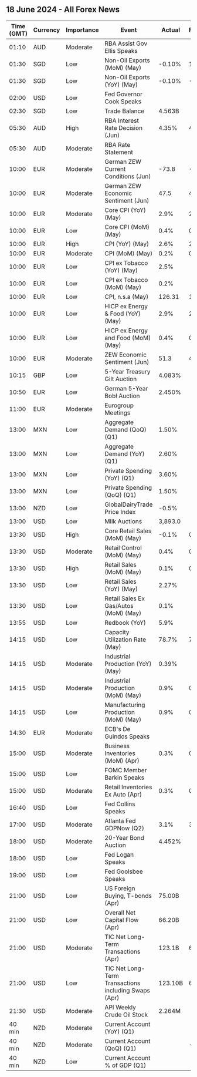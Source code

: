 ## 18 June 2024 - All Forex News

| Time (GMT) | Currency | Importance | Event | Actual | Forecast | Previous |
|------|----------|------------|-------|--------|----------|----------|
| 01:10 | AUD | Moderate | RBA Assist Gov Ellis Speaks |  |  |  |
| 01:30 | SGD | Low | Non-Oil Exports (MoM) (May) | -0.10% | 1.70% | 7.30% |
| 01:30 | SGD | Low | Non-Oil Exports (YoY) (May) | -0.10% | -0.90% | -9.60% |
| 02:00 | USD | Low | Fed Governor Cook Speaks |  |  |  |
| 02:30 | SGD | Low | Trade Balance | 4.563B |  | 4.516B |
| 05:30 | AUD | High | RBA Interest Rate Decision (Jun) | 4.35% | 4.35% | 4.35% |
| 05:30 | AUD | Moderate | RBA Rate Statement |  |  |  |
| 10:00 | EUR | Moderate | German ZEW Current Conditions (Jun) | -73.8 | -65.0 | -72.3 |
| 10:00 | EUR | Moderate | German ZEW Economic Sentiment (Jun) | 47.5 | 49.6 | 47.1 |
| 10:00 | EUR | Moderate | Core CPI (YoY) (May) | 2.9% | 2.9% | 2.7% |
| 10:00 | EUR | Low | Core CPI (MoM) (May) | 0.4% | 0.4% | 0.7% |
| 10:00 | EUR | High | CPI (YoY) (May) | 2.6% | 2.6% | 2.4% |
| 10:00 | EUR | Moderate | CPI (MoM) (May) | 0.2% | 0.2% | 0.6% |
| 10:00 | EUR | Low | CPI ex Tobacco (YoY) (May) | 2.5% |  | 2.3% |
| 10:00 | EUR | Low | CPI ex Tobacco (MoM) (May) | 0.2% |  | 0.6% |
| 10:00 | EUR | Low | CPI, n.s.a (May) | 126.31 | 126.32 | 126.04 |
| 10:00 | EUR | Low | HICP ex Energy & Food (YoY) (May) | 2.9% | 2.9% | 2.8% |
| 10:00 | EUR | Low | HICP ex Energy and Food (MoM) (May) | 0.4% | 0.4% | 0.6% |
| 10:00 | EUR | Moderate | ZEW Economic Sentiment (Jun) | 51.3 | 47.8 | 47.0 |
| 10:15 | GBP | Low | 5-Year Treasury Gilt Auction | 4.083% |  | 4.199% |
| 10:50 | EUR | Low | German 5-Year Bobl Auction | 2.450% |  | 2.560% |
| 11:00 | EUR | Moderate | Eurogroup Meetings |  |  |  |
| 13:00 | MXN | Low | Aggregate Demand (QoQ) (Q1) | 1.50% |  | 0.30% |
| 13:00 | MXN | Low | Aggregate Demand (YoY) (Q1) | 2.60% |  | 2.60% |
| 13:00 | MXN | Low | Private Spending (YoY) (Q1) | 3.60% |  | 5.10% |
| 13:00 | MXN | Low | Private Spending (QoQ) (Q1) | 1.50% |  | 0.90% |
| 13:00 | NZD | Low | GlobalDairyTrade Price Index | -0.5% |  | 1.7% |
| 13:00 | USD | Low | Milk Auctions | 3,893.0 |  | 3,824.0 |
| 13:30 | USD | High | Core Retail Sales (MoM) (May) | -0.1% | 0.2% | -0.1% |
| 13:30 | USD | Moderate | Retail Control (MoM) (May) | 0.4% | 0.4% | -0.5% |
| 13:30 | USD | High | Retail Sales (MoM) (May) | 0.1% | 0.3% | -0.2% |
| 13:30 | USD | Low | Retail Sales (YoY) (May) | 2.27% |  | 2.74% |
| 13:30 | USD | Low | Retail Sales Ex Gas/Autos (MoM) (May) | 0.1% |  | -0.3% |
| 13:55 | USD | Low | Redbook (YoY) | 5.9% |  | 5.5% |
| 14:15 | USD | Low | Capacity Utilization Rate (May) | 78.7% | 78.6% | 78.2% |
| 14:15 | USD | Moderate | Industrial Production (YoY) (May) | 0.39% |  | -0.68% |
| 14:15 | USD | Moderate | Industrial Production (MoM) (May) | 0.9% | 0.3% | 0.0% |
| 14:15 | USD | Low | Manufacturing Production (MoM) (May) | 0.9% | 0.3% | -0.4% |
| 14:30 | EUR | Moderate | ECB's De Guindos Speaks |  |  |  |
| 15:00 | USD | Moderate | Business Inventories (MoM) (Apr) | 0.3% | 0.3% | -0.1% |
| 15:00 | USD | Low | FOMC Member Barkin Speaks |  |  |  |
| 15:00 | USD | Moderate | Retail Inventories Ex Auto (Apr) | 0.3% | 0.3% | -0.2% |
| 16:40 | USD | Low | Fed Collins Speaks |  |  |  |
| 17:00 | USD | Moderate | Atlanta Fed GDPNow (Q2) | 3.1% | 3.1% | 3.1% |
| 18:00 | USD | Moderate | 20-Year Bond Auction | 4.452% |  | 4.635% |
| 18:00 | USD | Low | Fed Logan Speaks |  |  |  |
| 19:00 | USD | Low | Fed Goolsbee Speaks |  |  |  |
| 21:00 | USD | Low | US Foreign Buying, T-bonds (Apr) | 75.00B |  | 45.90B |
| 21:00 | USD | Low | Overall Net Capital Flow (Apr) | 66.20B |  | 104.20B |
| 21:00 | USD | Moderate | TIC Net Long-Term Transactions (Apr) | 123.1B | 69.0B | 102.6B |
| 21:00 | USD | Low | TIC Net Long-Term Transactions including Swaps (Apr) | 123.10B | 69.30B | 102.60B |
| 21:30 | USD | Moderate | API Weekly Crude Oil Stock | 2.264M |  | -2.428M |
| 40 min | NZD | Moderate | Current Account (YoY) (Q1) |  |  | -27.80B |
| 40 min | NZD | Moderate | Current Account (QoQ) (Q1) |  | -4.69B | -7.84B |
| 40 min | NZD | Low | Current Account % of GDP (Q1) |  |  | -6.90% |
